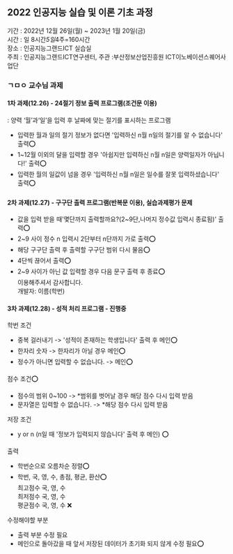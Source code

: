 ## 2022 인공지능 실습 및 이론 기초 과정
기간 : 2022년 12월 26일(월) ~ 2023년 1월 20일(금)<br>
시간 : 일 8시간*5일*4주=160시간<br>
장소 : 인공지능그랜드ICT 실습실<br>
주최 : 인공지능그랜드ICT연구센터, 주관 :부산정보산업진흥원 ICT이노베이션스퀘어사업단<br>

### ㄱㅁㅇ 교수님 과제
#### 1차 과제(12.26) - 24절기 정보 출력 프로그램(조건문 이용)
: 양력 ‘월’과‘일’을 입력 후 날짜에 맞는 절기를 표시하는 프로그램
- 입력한 월과 일의 절기 정보가 없다면 '입력하신 n월 n일의 절기를 알 수 없습니다' 출력⭕
- 1~12월 이외의 달을 입력할 경우 '아쉽지만 입력하신 n월 n일은 양력일자가 아닙니다!' 출력⭕
- 입력한 월의 일값이 넘을 경우 '입력하신 n월 n일은 일수를 잘못 입력하셨습니다' 출력⭕

#### 2차 과제(12.27) - 구구단 출력 프로그램(반복문 이용), 실습과제평가 문제
- 값을 입력 받을 때'몇단까지 출력할까요?(2~9단,나머지 정수값 입력시 종료됨)' 출력⭕
- 2~9 사이 정수 n 입력시 2단부터 n단까지 가로 출력⭕
- 해당 구구단 출력 후 출력할 구구단 범위 다시 물음⭕
- 4단씩 끊어서 출력⭕
- 2~9 사이가 아닌 값 입력할 경우 다음 문구 출력 후 종료⭕ <br>
이용해주셔서 감사합니다.<br>
개발자: 이름(학번)

#### 3차 과제(12.28) - 성적 처리 프로그램 - 진행중
학번 조건
- 중복 걸러내기 -> '성적이 존재하는 학생입니다' 출력 후 메인⭕
- 한자리 숫자 -> 한자리가 아닐 경우 메인⭕
- 정수가 아니면 입력할 수 없습니다. -> 메인⭕

점수 조건⭕
- 점수의 범위 0~100 -> *범위를 벗어날 경우 해당 점수 다시 입력 받음
- 문자열은 입력할 수 없습니다. -> *해당 점수 다시 입력 받음
    
저장 조건
- y or n (n일 때 '정보가 입력되지 않습니다' 출력 후 메인) ⭕

출력 
- 학번순으로 오름차순 정렬⭕
- 학번, 국, 영, 수, 총점, 평균, 환산⭕<br>
최고점수 국, 영, 수 <br>
최저점수 국, 영, 수 <br>
평균점수 국, 영, 수 ❌

수정해야할 부분
- 출력 부분 수정 필요
- 메인으로 돌아갔을 때 앞서 저장된 데이터가 초기화 되지 않게 수정 필요⭕
